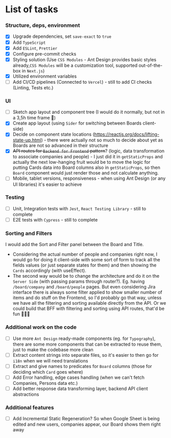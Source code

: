 # List of tasks

### Structure, deps, environment

- [x] Upgrade dependencies, set `save-exact` to `true`
- [x] Add `TypeScript`
- [x] Add `ESLint`, `Prettier`
- [x] Configure pre-commit checks
- [x] Styling solution (Use `CSS Modules` - Ant Design provides basic styles already,`CSS Modules` will be a customization tool, supported out-of-the-box in `Next.js`)
- [x] Utilized environment variables
- [ ] Add CI/CD pipelines (Connected to `Vercel`) - still to add CI checks (Linting, Tests etc.)

### UI

- [ ] Sketch app layout and component tree (I would do it normally, but not in a 3,5h time frame 🙂)
- [x] Create app layout (using `Sider` for switching between Boards client-side)
- [x] Decide on component state locations (https://reactjs.org/docs/lifting-state-up.html) - there were actually not so much to decide about yet as Boards are not so advanced in their structure
- [x] ~~API routes for `Backend for Frontend` pattern~~? (logic, data transformation to associate companies and people) - I just did it in `getStaticProps` and actually the next low-hanging fruit would be to move the logic for putting Cards data into Board columns also in `getStaticProps`, so then `Board` component would just render those and not calculate anything.
- [ ] Mobile, tablet versions, responsiveness - when using Ant Design (or any UI libraries) it's easier to achieve

### Testing

- [ ] Unit, Integration tests with `Jest`, `React Testing Library` - still to complete
- [ ] E2E tests with `Cypress` - still to complete

### Sorting and Filters

I would add the Sort and Filter panel between the Board and Title.

- Considering the actual number of people and companies right now, I would go for doing it client-side with some sort of form to track all the fields values (or just separate states for them) and then showing the `Cards` accordingly (with useEffect).
- The second way would be to change the architecture and do it on the `Server Side` (with passing params through router?). Eg. having `/board/company` and `/board/people` pages. But even considering Jira interface there is always some filter applied to show smaller number of items and do stuff on the Frontend, so I'd probably go that way, unless we have all the filtering and sorting available directly from the API. Or we could build that BFF with filtering and sorting using API routes, that'd be fun 🥰🥰🥰

### Additional work on the code

- [ ] Use more `Ant Design` ready-made components (eg. for `Typography`), there are some more components that can be extracted to reuse them, just to make the codebase more clean
- [ ] Extract content strings into separate files, so it's easier to then go for `i18n` when we will need translations
- [ ] Extract and give names to predicates for `Board` columns (those for deciding which `Card` goes where)
- [ ] Add Error handling, edge cases handling (when we can't fetch Companies, Persons data etc.)
- [ ] Add better response data transforming layer, backend API client abstractions

### Additional features

- [ ] Add Incremental Static Regeneration? So when Google Sheet is being edited and new users, companies appear, our Board shows them right away
